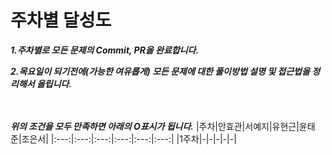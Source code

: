 # 주차별 달성도

***1.주차별로 모든 문제의 Commit, PR을 완료합니다.***

***2.목요일이 되기전에(가능한 여유롭게) 모든 문제에 대한 풀이방법 설명 및 접근법을 정리해서 올립니다.***
<br><br>
<br>


***위의 조건을 모두 만족하면 아래의 O표시가 됩니다.***
|주차|안효관|서예지|유현근|윤태준|조은서|
|:---:|:---:|:---:|:---:|:---:|:---:| 
|1주차|-|-|-|-|-|
